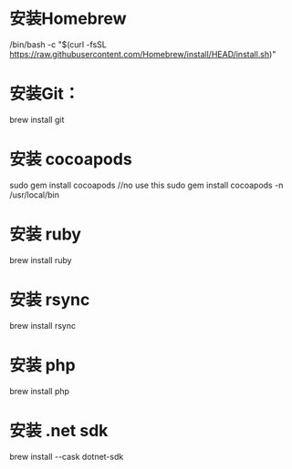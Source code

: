 # 安装Homebrew
/bin/bash -c "$(curl -fsSL https://raw.githubusercontent.com/Homebrew/install/HEAD/install.sh)"

# 安装Git：
brew install git

# 安装 cocoapods
sudo gem install cocoapods  //no use this 
sudo gem install cocoapods -n /usr/local/bin


# 安装 ruby
brew install ruby

# 安装 rsync
brew install rsync

# 安装 php
brew install php

# 安装 .net sdk
brew install --cask dotnet-sdk

